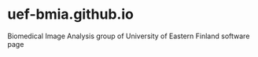 # uef-bmia.github.io
Biomedical Image Analysis group of University of Eastern Finland software page
